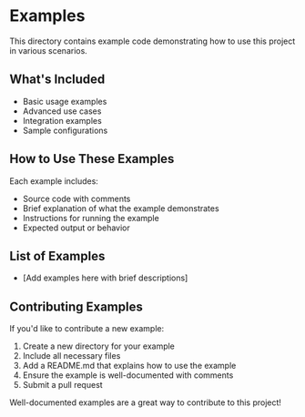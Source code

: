 # Examples

This directory contains example code demonstrating how to use this project in various scenarios.

## What's Included

- Basic usage examples
- Advanced use cases
- Integration examples
- Sample configurations

## How to Use These Examples

Each example includes:
- Source code with comments
- Brief explanation of what the example demonstrates
- Instructions for running the example
- Expected output or behavior

## List of Examples

- [Add examples here with brief descriptions]

## Contributing Examples

If you'd like to contribute a new example:

1. Create a new directory for your example
2. Include all necessary files
3. Add a README.md that explains how to use the example
4. Ensure the example is well-documented with comments
5. Submit a pull request

Well-documented examples are a great way to contribute to this project!
